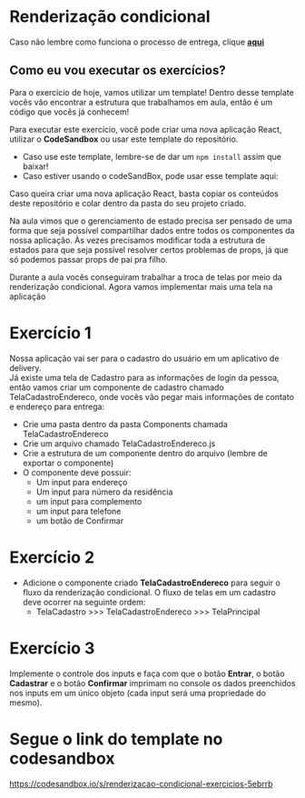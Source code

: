# Renderização condicional

Caso não lembre como funciona o processo de entrega, clique [**aqui**](https://github.com/labenuexercicios/instrucoes-entrega)


## Como eu vou executar os exercícios?
Para o exercício de hoje, vamos utilizar um template! Dentro desse template vocês vão encontrar a estrutura que trabalhamos em aula, então é um código que vocês já conhecem! 


Para executar este exercício, você pode criar uma nova aplicação React, utilizar o **CodeSandbox** ou usar este template do repositório.
- Caso use este template, lembre-se de dar um `npm install` assim que baixar! 
- Caso estiver usando o codeSandBox, pode usar esse template aqui: 

Caso queira criar uma nova aplicação React, basta copiar os conteúdos deste repositório e colar dentro da pasta do seu projeto criado.

Na aula vimos que o gerenciamento de estado precisa ser pensado de uma forma que seja possível compartilhar dados entre todos os componentes da nossa aplicação. Às vezes precisamos modificar toda a estrutura de estados para que seja possível resolver certos problemas de props, já que só podemos passar props de pai pra filho.

Durante a aula vocês conseguiram trabalhar a troca de telas por meio da renderização condicional. Agora vamos implementar mais uma tela na aplicação

# Exercício 1

Nossa aplicação vai ser para o cadastro do usuário em um aplicativo de delivery.<br>
Já existe uma tela de Cadastro para as informações de login da pessoa, então vamos criar um componente de cadastro chamado TelaCadastroEndereco, onde vocês vão pegar mais informações de contato e endereço para entrega:

- Crie uma pasta dentro da pasta Components chamada TelaCadastroEndereco
- Crie um arquivo chamado TelaCadastroEndereco.js
- Crie a estrutura de um componente dentro do arquivo (lembre de exportar o componente)
- O componente deve possuir:
    - Um input para endereço
    - Um input para número da residência
    - um input para complemento
    - um input para telefone
    - um botão de Confirmar

# Exercício 2

- Adicione o componente criado **TelaCadastroEndereco** para seguir o fluxo da renderização condicional. O fluxo de telas em um cadastro deve ocorrer na seguinte ordem: 
    - TelaCadastro >>> TelaCadastroEndereco >>> TelaPrincipal
    
# Exercício 3

Implemente o controle dos inputs e faça com que o botão **Entrar**, o botão **Cadastrar** e o botão **Confirmar** imprimam no console os dados preenchidos nos inputs em um único objeto (cada input será uma propriedade do mesmo).

# Segue o link do template no codesandbox
https://codesandbox.io/s/renderizacao-condicional-exercicios-5ebrrb
